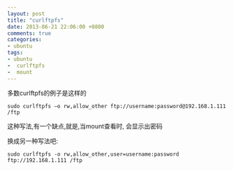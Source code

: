 ```yaml
---
layout: post
title: "curlftpfs"
date: 2013-06-21 22:06:00 +0800
comments: true
categories:
- ubuntu
tags:
- ubuntu
-  curlftpfs
-  mount
---
```


多数curlftpfs的例子是这样的

```
sudo curlftpfs –o rw,allow_other ftp://username:password@192.168.1.111 /ftp
```

这种写法,有一个缺点,就是,当mount查看时, 会显示出密码

换成另一种写法吧:

```
sudo curlftpfs -o rw,allow_other,user=username:password ftp://192.168.1.111 /ftp
```


